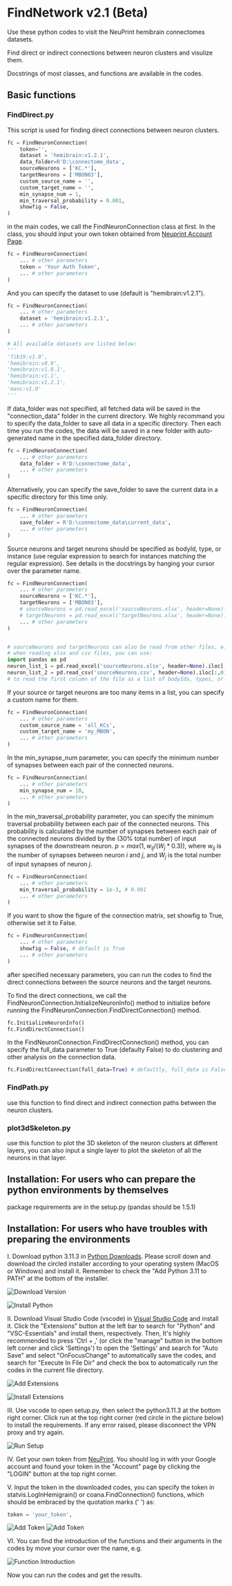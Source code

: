 # FindNetwork v2.1 (Beta)

Use these python codes to visit the NeuPrint hemibrain connectomes datasets.

Find direct or indirect connections between neuron clusters and visulize them.

Docstrings of most classes, and functions are available in the codes.

## Basic functions

### FindDirect.py

This script is used for finding direct connections between neuron clusters.

```python
fc = FindNeuronConnection(
    token='',
    dataset = 'hemibrain:v1.2.1',
    data_folder=R'D:\connectome_data',
    sourceNeurons = ['KC.*'], 
    targetNeurons = ['MBON03'], 
    custom_source_name = '', 
    custom_target_name = '',
    min_synapse_num = 1,
    min_traversal_probability = 0.001,
    showfig = False,
)
```

in the main codes, we call the FindNeuronConnection class at first. In the class, you should input your own token obtained from [Neuprint Account Page](https://neuprint.janelia.org/account).

```python
fc = FindNeuronConnection(
    ... # other parameters
    token = 'Your Auth Token',
    ... # other parameters
)
```

And you can specify the dataset to use (default is "hemibrain:v1.2.1").

```python
fc = FindNeuronConnection(
    ... # other parameters
    dataset = 'hemibrain:v1.2.1',
    ... # other parameters
)

# All available datasets are listed below:
'''
'fib19:v1.0', 
'hemibrain:v0.9', 
'hemibrain:v1.0.1', 
'hemibrain:v1.1', 
'hemibrain:v1.2.1', 
'manc:v1.0'
'''
```

If data_folder was not specified, all fetched data will be saved in the "connection_data" folder in the current directory. We highly recommand you to specify the data_folder to save all data in a specific directory. Then each time you run the codes, the data will be saved in a new folder with auto-generated name in the specified data_folder directory.

```python
fc = FindNeuronConnection(
    ... # other parameters
    data_folder = R'D:\connectome_data',
    ... # other parameters
)

```

Alternatively, you can specify the save_folder to save the current data in a specific directory for this time only.

```python
fc = FindNeuronConnection(
    ... # other parameters
    save_folder = R'D:\connectome_data\current_data',
    ... # other parameters
)
```

Source neurons and target neurons should be specified as bodyId, type, or instance (use regular expression to search for instances matching the regular expression). See details in the docstrings by hanging your cursor over the parameter name.

```python
fc = FindNeuronConnection(
    ... # other parameters
    sourceNeurons = ['KC.*'],
    targetNeurons = ['MBON03'],
    # sourceNeurons = pd.read_excel('sourceNeurons.xlsx', header=None).iloc[:,0].tolist(),
    # targetNeurons = pd.read_excel('targetNeurons.xlsx', header=None).iloc[:,0].tolist(),
    ... # other parameters
)


# sourceNeurons and targetNeurons can also be read from other files, e.g. xlsx, csv, txt, etc.
# when reading xlsx and csv files, you can use:
import pandas as pd
neuron_list_1 = pd.read_excel('sourceNeurons.xlsx', header=None).iloc[:,0].tolist()
neuron_list_2 = pd.read_csv('sourceNeurons.csv', header=None).iloc[:,0].tolist()
# to read the first column of the file as a list of bodyIds, types, or instances, without the header.
```

If your source or target neurons are too many items in a list, you can specify a custom name for them.

```python
fc = FindNeuronConnection(
    ... # other parameters
    custom_source_name = 'all_KCs',
    custom_target_name = 'my_MBON',
    ... # other parameters
)
```

In the min_synapse_num parameter, you can specify the minimum number of synapses between each pair of the connected neurons.

```python
fc = FindNeuronConnection(
    ... # other parameters
    min_synapse_num = 10,
    ... # other parameters
)
```

In the min_traversal_probability parameter, you can specify the minimum traversal probability between each pair of the connected neurons. This probability is calculated by the number of synapses between each pair of the connected neurons divided by the (30% total number) of input synapses of the downstream neuron. $p = max(1, w_{ij} / (W_j*0.3))$, where $w_{ij}$ is the number of synapses between neuron $i$ and $j$, and $W_j$ is the total number of input synapses of neuron $j$.

```python
fc = FindNeuronConnection(
    ... # other parameters
    min_traversal_probability = 1e-3, # 0.001
    ... # other parameters
)
```

If you want to show the figure of the connection matrix, set showfig to True, otherwise set it to False.

```python
fc = FindNeuronConnection(
    ... # other parameters
    showfig = False, # default is True
    ... # other parameters
)
```

after specified necessary parameters, you can run the codes to find the direct connections between the source neurons and the target neurons.

To find the direct connections, we call the FindNeuronConnection.InitializeNeuronInfo() method to initialize before running the FindNeuronConnection.FindDirectConnection() method.

```python
fc.InitializeNeuronInfo()
fc.FindDirectConnection()
```

In the FindNeuronConnection.FindDirectConnection() method, you can specify the full_data parameter to True (defaulty False) to do clustering and other analysis on the connection data.

```python
fc.FindDirectConnection(full_data=True) # defaultly, full_data is False
```

### FindPath.py

use this function to find direct and indirect connection paths between the neuron clusters.

### plot3dSkeleton.py

use this function to plot the 3D skeleton of the neuron clusters at different layers, you can also input a single layer to plot the skeleton of all the neurons in that layer.

## Installation: For users who can prepare the python environments by themselves

package requirements are in the setup.py (pandas should be 1.5.1)

## Installation: For users who have troubles with preparing the environments

I. Download python 3.11.3 in [Python Downloads](https://www.python.org/downloads/release/python-3113/). Please scroll down and download the circled installer according to your operating system (MacOS or Windows) and install it. Remember to check the "Add Python 3.11 to PATH" at the bottom of the installer.

![Download Version](assets/python_download.jpg)

![Install Python](assets/python_install.jpg)

II. Download Visual Studio Code (vscode) in [Visual Studio Code](https://code.visualstudio.com/) and install it. Click the "Extensions" button at the left bar to search for "Python" and "VSC-Essentials" and install them, respectively. Then, It's highly recommended to press 'Ctrl + ,' (or click the "manage" button in the bottom left corner and click 'Settings') to open the 'Settings' and search for "Auto Save" and select "OnFocusChange" to automatically save the codes, and search for "Execute In File Dir" and check the box to automatically run the codes in the current file directory.

![Add Extensions](assets/add_extensions.jpg)

![Install Extensions](assets/add_extensions1.jpg)

III. Use vscode to open setup.py, then select the python3.11.3 at the bottom right corner. Click run at the top right corner (red circle in the picture below) to install the requirements. If any error raised, please disconnect the VPN proxy and try again.

![Run Setup](assets/run_setup.jpg)

IV. Get your own token from [NeuPrint](https://neuprint.janelia.org/account). You should log in with your Google account and found your token in the "Account" page by clicking the "LOGIN" button at the top right corner.

V. Input the token in the downloaded codes, you can specify the token in statvis.LogInHemigrain() or coana.FindConnection() functions, which should be embraced by the quotation marks ('  ') as:

```python
token = 'your_token',
```

![Add Token](assets/add_token1.jpg)
![Add Token](assets/add_token2.jpg)

VI. You can find the introduction of the functions and their arguments in the codes by move your cursor over the name, e.g.

![Function Introduction](assets/function_introduction.jpg)

Now you can run the codes and get the results.
